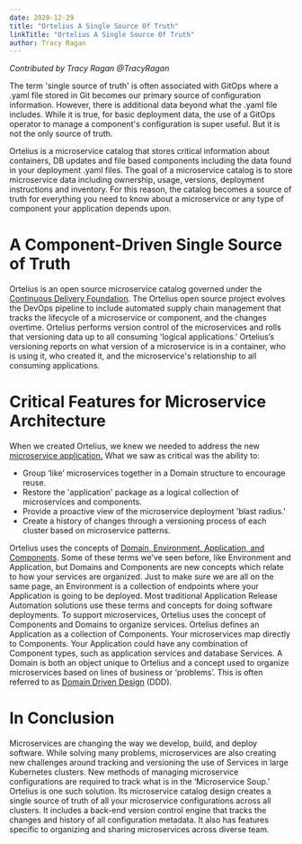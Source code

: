 ```yaml
---
date: 2020-12-29
title: "Ortelius A Single Source Of Truth"
linkTitle: "Ortelius A Single Source Of Truth"
author: Tracy Ragan
---
```


*Contributed by Tracy Ragan @TracyRagan*

The term 'single source of truth' is often associated with GitOps where a .yaml file stored in Git becomes our primary source of configuration information. However, there is additional data beyond what the .yaml file includes. While it is true, for basic deployment data, the use of a GitOps operator to manage a component's configuration is super useful. But it is not the only source of truth.

Ortelius is a microservice catalog that stores critical information about containers, DB updates and file based components including the data found in your deployment .yaml files. The goal of a microservice catalog is to store microservice data including ownership, usage, versions, deployment instructions and inventory. For this reason, the catalog becomes a source of truth for everything you need to know about a microservice or any type of component your application depends upon. 


# A Component-Driven Single Source of Truth

Ortelius is an open source microservice catalog governed under the [Continuous Delivery Foundation](http://cd.foundation/). The Ortelius open source project evolves the DevOps pipeline to include automated supply chain management that tracks the lifecycle of a microservice or component, and the changes overtime. Ortelius performs version control of the microservices and rolls that versioning data up to all consuming 'logical applications.' Ortelius’s versioning reports on what version of a microservice is in a container, who is using it, who created it, and the microservice's relationship to all consuming applications.

# Critical Features for Microservice Architecture
When we created Ortelius, we knew we needed to address the new [microservice application.](https://www.deployhub.com/microservices-applications/) What we saw as critical was the ability to:

- Group ‘like’ microservices together in a Domain structure to encourage reuse.
- Restore the 'application' package as a logical collection of microservices and components.
- Provide a proactive view of the microservice deployment 'blast radius.' 
- Create a history of changes through a versioning process of each cluster based on microservice patterns.

Ortelius uses the concepts of [Domain, Environment, Application, and Components](https://docs.ortelius.io/guides/userguide/concepts/basic-concepts/). Some of these terms we’ve seen before, like Environment and Application, but Domains and Components are new concepts which relate to how your services are organized. Just to make sure we are all on the same page, an Environment is a collection of endpoints where your Application is going to be deployed. Most traditional Application Release Automation solutions use these terms and concepts for doing software deployments. To support microservices, Ortelius uses the concept of Components and Domains to organize services. Ortelius defines an Application as a collection of Components. Your microservices map directly to Components. Your Application could have any combination of Component types, such as application services and database Services. A Domain is both an object unique to Ortelius and a concept used to organize microservices based on lines of business or ‘problems’. This is often referred to as [Domain Driven Design](https://www.deployhub.com/domain-driven-design-microservices/) (DDD).

# In Conclusion
Microservices are changing the way we develop, build, and deploy software. While solving many problems, microservices are also creating new challenges around tracking and versioning the use of Services in large Kubernetes clusters. New methods of managing microservice configurations are required to track what is in the ‘Microservice Soup.’ Ortelius is one such solution. Its microservice catalog design creates a single source of truth of all your microservice configurations across all clusters. It includes a back-end version control engine that tracks the changes and history of all configuration metadata. It also has features specific to organizing and sharing microservices across diverse team.